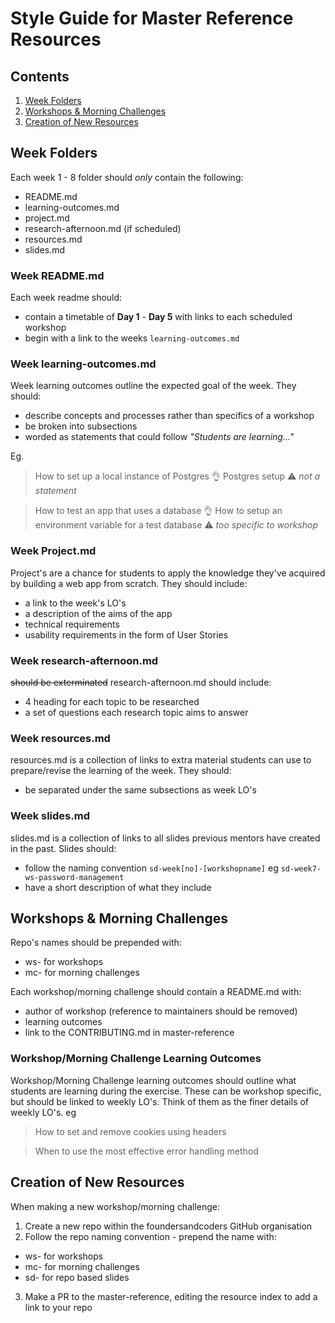 # Style Guide for Master Reference Resources

## Contents
1. [Week Folders](#week-folders)
2. [Workshops & Morning Challenges](#workshops-amp-morning-challenges)
3. [Creation of New Resources](#creation-of-new-resources)

## Week Folders
Each week 1 - 8 folder should _only_ contain the following:
- README.md
- learning-outcomes.md
- project.md
- research-afternoon.md (if scheduled)
- resources.md
- slides.md

### Week README.md
Each week readme should:
- contain a timetable of **Day 1** - **Day 5** with links to each scheduled workshop
- begin with a link to the weeks `learning-outcomes.md`

### Week learning-outcomes.md
Week learning outcomes outline the expected goal of the week. They should:
- describe concepts and processes rather than specifics of a workshop
- be broken into subsections
- worded as statements that could follow _"Students are learning..."_

Eg.
> How to set up a local instance of Postgres :ok_hand:
> Postgres setup :warning: _not a statement_

> How to test an app that uses a database :ok_hand:
> How to setup an environment variable for a test database :warning: _too specific to workshop_
>

### Week Project.md
Project's are a chance for students to apply the knowledge they've acquired by building a web app from scratch. They should include:
- a link to the week's LO's
- a description of the aims of the app
- technical requirements
- usability requirements in the form of User Stories

### Week research-afternoon.md
~~should be exterminated~~
research-afternoon.md should include:
- 4 heading for each topic to be researched
- a set of questions each research topic aims to answer

### Week resources.md
resources.md is a collection of links to extra material students can use to prepare/revise the learning of the week. They should:
- be separated under the same subsections as week LO's

### Week slides.md
slides.md is a collection of links to all slides previous mentors have created in the past. Slides should:
- follow the naming convention `sd-week[no]-[workshopname]` eg `sd-week7-ws-password-management`
- have a short description of what they include

## Workshops & Morning Challenges
Repo's names should be prepended with:
- ws- for workshops
- mc- for morning challenges

Each workshop/morning challenge should contain a README.md with:
- author of workshop (reference to maintainers should be removed)
- learning outcomes
- link to the CONTRIBUTING.md in master-reference

### Workshop/Morning Challenge Learning Outcomes
Workshop/Morning Challenge learning outcomes should outline what students are learning during the exercise. These can be workshop specific, but should be linked to weekly LO's. Think of them as the finer details of weekly LO's.
eg
> How to set and remove cookies using headers

> When to use the most effective error handling method


## Creation of New Resources
When making a new workshop/morning challenge:
1. Create a new repo within the foundersandcoders GitHub organisation
2. Follow the repo naming convention - prepend the name with:
- ws- for workshops
- mc- for morning challenges
- sd- for repo based slides

3. Make a PR to the master-reference, editing the resource index to add a link to your repo
